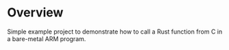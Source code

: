 # Overview

Simple example project to demonstrate how to call a Rust function from C in a bare-metal ARM program.
